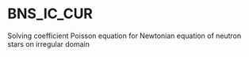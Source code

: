 # BNS_IC_CUR
Solving coefficient Poisson equation for Newtonian equation of neutron stars on irregular domain
